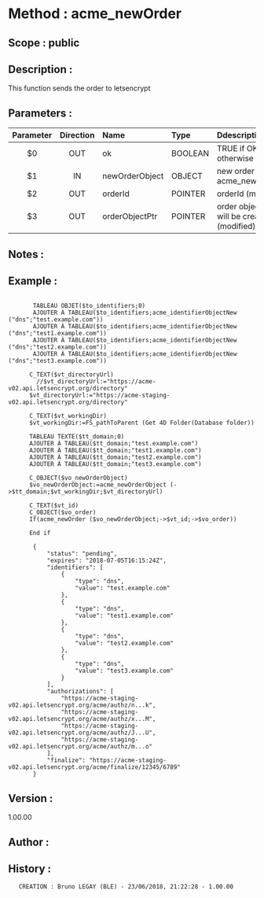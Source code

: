 ﻿# **Method :** acme_newOrder## **Scope :** public## **Description :** This function sends the order to letsencrypt## **Parameters :** | Parameter | Direction | Name | Type | Ddescription | |:----:|:----:|:----|:----|:----| | $0 | OUT | ok | BOOLEAN | TRUE if OK, FALSE otherwise | | $1 | IN | newOrderObject | OBJECT | new order object (see acme_newOrderObject) | | $2 | OUT | orderId | POINTER | orderId (modified) | | $3 | OUT | orderObjectPtr | POINTER | order object, this object will be created (modified) | ## **Notes :** ## **Example :** ```       TABLEAU OBJET($to_identifiers;0)       AJOUTER À TABLEAU($to_identifiers;acme_identifierObjectNew ("dns";"test.example.com"))       AJOUTER À TABLEAU($to_identifiers;acme_identifierObjectNew ("dns";"test1.example.com"))       AJOUTER À TABLEAU($to_identifiers;acme_identifierObjectNew ("dns";"test2.example.com"))       AJOUTER À TABLEAU($to_identifiers;acme_identifierObjectNew ("dns";"test3.example.com"))            C_TEXT($vt_directoryUrl)        //$vt_directoryUrl:="https://acme-v02.api.letsencrypt.org/directory"      $vt_directoryUrl:="https://acme-staging-v02.api.letsencrypt.org/directory"            C_TEXT($vt_workingDir)      $vt_workingDir:=FS_pathToParent (Get 4D Folder(Database folder))            TABLEAU TEXTE($tt_domain;0)      AJOUTER À TABLEAU($tt_domain;"test.example.com")      AJOUTER À TABLEAU($tt_domain;"test1.example.com")      AJOUTER À TABLEAU($tt_domain;"test2.example.com")      AJOUTER À TABLEAU($tt_domain;"test3.example.com")            C_OBJECT($vo_newOrderObject)      $vo_newOrderObject:=acme_newOrderObject (->$tt_domain;$vt_workingDir;$vt_directoryUrl)            C_TEXT($vt_id)      C_OBJECT($vo_order)      If(acme_newOrder ($vo_newOrderObject;->$vt_id;->$vo_order))            End if             {           "status": "pending",           "expires": "2018-07-05T16:15:24Z",           "identifiers": [               {                   "type": "dns",                   "value": "test.example.com"               },               {                   "type": "dns",                   "value": "test1.example.com"               },               {                   "type": "dns",                   "value": "test2.example.com"               },               {                   "type": "dns",                   "value": "test3.example.com"               }           ],           "authorizations": [               "https://acme-staging-v02.api.letsencrypt.org/acme/authz/n...k",               "https://acme-staging-v02.api.letsencrypt.org/acme/authz/x...M",               "https://acme-staging-v02.api.letsencrypt.org/acme/authz/J...U",               "https://acme-staging-v02.api.letsencrypt.org/acme/authz/m...o"           ],           "finalize": "https://acme-staging-v02.api.letsencrypt.org/acme/finalize/12345/6789"       }```## **Version :** 1.00.00## **Author :** ## **History :**         CREATION : Bruno LEGAY (BLE) - 23/06/2018, 21:22:28 - 1.00.00